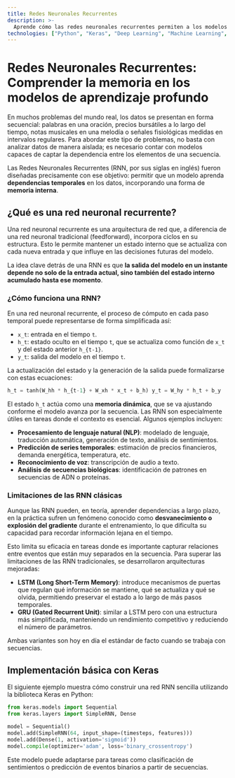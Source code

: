 ```yaml
---
title: Redes Neuronales Recurrentes
description: >-
  Aprende cómo las redes neuronales recurrentes permiten a los modelos de Deep Learning trabajar con datos secuenciales. Descubre cómo funcionan, sus aplicaciones en lenguaje, series temporales y reconocimiento de voz, y por qué son esenciales para entender la memoria en inteligencia artificial.
technologies: ["Python", "Keras", "Deep Learning", "Machine Learning", "RNN", "LSTM", "GRU"]
---
```



# Redes Neuronales Recurrentes: Comprender la memoria en los modelos de aprendizaje profundo

En muchos problemas del mundo real, los datos se presentan en forma secuencial: palabras en una oración, precios bursátiles a lo largo del tiempo, notas musicales en una melodía o señales fisiológicas medidas en intervalos regulares. Para abordar este tipo de problemas, no basta con analizar datos de manera aislada; es necesario contar con modelos capaces de captar la dependencia entre los elementos de una secuencia.

Las Redes Neuronales Recurrentes (RNN, por sus siglas en inglés) fueron diseñadas precisamente con ese objetivo: permitir que un modelo aprenda **dependencias temporales** en los datos, incorporando una forma de **memoria interna**.

## ¿Qué es una red neuronal recurrente?

Una red neuronal recurrente es una arquitectura de red que, a diferencia de una red neuronal tradicional (feedforward), incorpora ciclos en su estructura. Esto le permite mantener un estado interno que se actualiza con cada nueva entrada y que influye en las decisiones futuras del modelo.

La idea clave detrás de una RNN es que **la salida del modelo en un instante depende no solo de la entrada actual, sino también del estado interno acumulado hasta ese momento**.

### ¿Cómo funciona una RNN?

En una red neuronal recurrente, el proceso de cómputo en cada paso temporal puede representarse de forma simplificada así:

- `x_t`: entrada en el tiempo `t`.
- `h_t`: estado oculto en el tiempo `t`, que se actualiza como función de `x_t` y del estado anterior `h_{t-1}`.
- `y_t`: salida del modelo en el tiempo `t`.

La actualización del estado y la generación de la salida puede formalizarse con estas ecuaciones:

```python
h_t = tanh(W_hh * h_{t-1} + W_xh * x_t + b_h) y_t = W_hy * h_t + b_y
```

El estado `h_t` actúa como una **memoria dinámica**, que se va ajustando conforme el modelo avanza por la secuencia. Las RNN son especialmente útiles en tareas donde el contexto es esencial. Algunos ejemplos incluyen:

- **Procesamiento de lenguaje natural (NLP)**: modelado de lenguaje, traducción automática, generación de texto, análisis de sentimientos.
- **Predicción de series temporales**: estimación de precios financieros, demanda energética, temperatura, etc.
- **Reconocimiento de voz**: transcripción de audio a texto.
- **Análisis de secuencias biológicas**: identificación de patrones en secuencias de ADN o proteínas.

### Limitaciones de las RNN clásicas

Aunque las RNN pueden, en teoría, aprender dependencias a largo plazo, en la práctica sufren un fenómeno conocido como **desvanecimiento o explosión del gradiente** durante el entrenamiento, lo que dificulta su capacidad para recordar información lejana en el tiempo.

Esto limita su eficacia en tareas donde es importante capturar relaciones entre eventos que están muy separados en la secuencia. Para superar las limitaciones de las RNN tradicionales, se desarrollaron arquitecturas mejoradas:

- **LSTM (Long Short-Term Memory)**: introduce mecanismos de puertas que regulan qué información se mantiene, qué se actualiza y qué se olvida, permitiendo preservar el estado a lo largo de más pasos temporales.
- **GRU (Gated Recurrent Unit)**: similar a LSTM pero con una estructura más simplificada, manteniendo un rendimiento competitivo y reduciendo el número de parámetros.

Ambas variantes son hoy en día el estándar de facto cuando se trabaja con secuencias.

## Implementación básica con Keras

El siguiente ejemplo muestra cómo construir una red RNN sencilla utilizando la biblioteca Keras en Python:

```python
from keras.models import Sequential
from keras.layers import SimpleRNN, Dense

model = Sequential()
model.add(SimpleRNN(64, input_shape=(timesteps, features)))
model.add(Dense(1, activation='sigmoid'))
model.compile(optimizer='adam', loss='binary_crossentropy')
```

Este modelo puede adaptarse para tareas como clasificación de sentimientos o predicción de eventos binarios a partir de secuencias.

